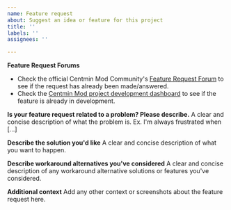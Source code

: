 ```yaml
---
name: Feature request
about: Suggest an idea or feature for this project
title: ''
labels: ''
assignees: ''

---
```


**Feature Request Forums**

* Check the official Centmin Mod Community's [Feature Request Forum](https://community.centminmod.com/forums/feature-requests-suggestions.11/) to see if the request has already been made/answered. 
* Check the [Centmin Mod project development dashboard](https://github.com/centminmod/centminmod/projects/1) to see if the feature is already in development.

**Is your feature request related to a problem? Please describe.**
A clear and concise description of what the problem is. Ex. I'm always frustrated when [...]

**Describe the solution you'd like**
A clear and concise description of what you want to happen.

**Describe workaround alternatives you've considered**
A clear and concise description of any workaround alternative solutions or features you've considered.

**Additional context**
Add any other context or screenshots about the feature request here.
